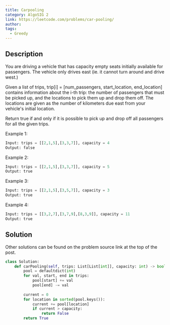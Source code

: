 ```yaml
---
title: Carpooling
category: AlgoSIG 2
link: https://leetcode.com/problems/car-pooling/
author:
tags:
  - Greedy
---
```


## Description

You are driving a vehicle that has capacity empty seats initially available for passengers.  The vehicle only drives east (ie. it cannot turn around and drive west.)

Given a list of trips, trip[i] = [num_passengers, start_location, end_location] contains information about the i-th trip: the number of passengers that must be picked up, and the locations to pick them up and drop them off.  The locations are given as the number of kilometers due east from your vehicle's initial location.

Return true if and only if it is possible to pick up and drop off all passengers for all the given trips. 

Example 1:
```python
Input: trips = [[2,1,5],[3,3,7]], capacity = 4
Output: false
```

Example 2:
```python
Input: trips = [[2,1,5],[3,3,7]], capacity = 5
Output: true
```

Example 3:
```python
Input: trips = [[2,1,5],[3,5,7]], capacity = 3
Output: true
```

Example 4:
```python
Input: trips = [[3,2,7],[3,7,9],[8,3,9]], capacity = 11
Output: true
```

## Solution

Other solutions can be found on the problem source link at the top of the post.

```python
class Solution:
    def carPooling(self, trips: List[List[int]], capacity: int) -> bool:
        pool = defaultdict(int)
        for val, start, end in trips:
            pool[start] += val
            pool[end] -= val
        
        current = 0
        for location in sorted(pool.keys()):
            current += pool[location]
            if current > capacity:
                return False
        return True
```
